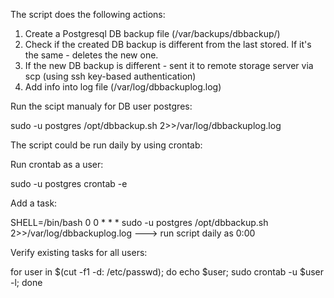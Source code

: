 The script does the following actions: 
1. Create a Postgresql DB backup file (/var/backups/dbbackup/)
2. Check if the created DB backup is different from the last stored. If it's the same - deletes the new one.
3. If the new DB backup is different - sent it to remote storage server via scp (using ssh key-based authentication)
4. Add info into log file (/var/log/dbbackuplog.log)

Run the scipt manualy for DB user postgres:

sudo -u postgres /opt/dbbackup.sh 2>>/var/log/dbbackuplog.log 

The script could be run daily by using crontab:

Run crontab as a user:

sudo -u postgres crontab -e   

Add a task:

SHELL=/bin/bash
0 0 * * * sudo -u postgres /opt/dbbackup.sh 2>>/var/log/dbbackuplog.log     ---> run script daily as 0:00

Verify existing tasks for all users: 

for user in $(cut -f1 -d: /etc/passwd); do echo $user; sudo crontab -u $user -l; done
